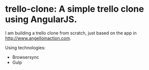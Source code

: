 # trello-clone: A simple trello clone using AngularJS.

I am building a trello clone from scratch, just based on the app in http://www.angelloinaction.com.

Using technologies:

- Browsersync
- Gulp
